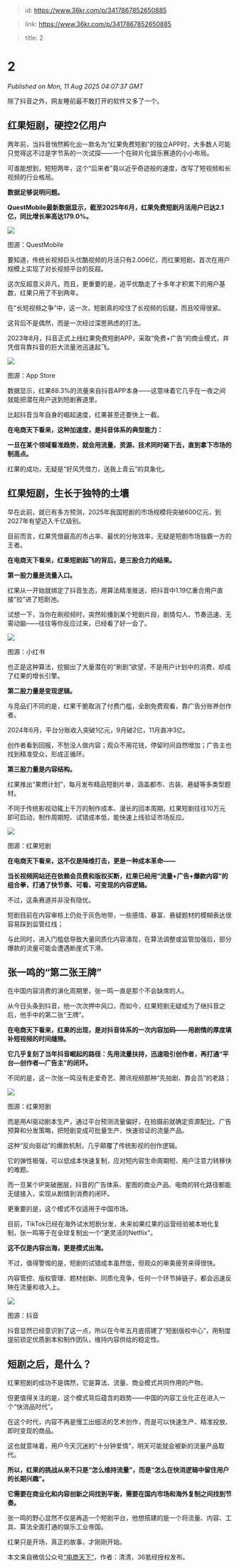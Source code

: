 > id: https://www.36kr.com/p/3417867852650885

> link: https://www.36kr.com/p/3417867852650885

> title: 2

# 2
_Published on Mon, 11 Aug 2025 04:07:37 GMT_

除了抖音之外，网友睡前最不敢打开的软件又多了一个。

**红果短剧，硬控2亿用户**
---------------

两年前，当抖音悄然孵化出一款名为“红果免费短剧”的独立APP时，大多数人可能只觉得这不过是字节系的一次试探——一个在碎片化娱乐赛道的小小布局。

可谁能想到，短短两年，这个“后来者”竟以近乎奇迹般的速度，改写了短视频和长视频的行业格局。

**数据足够说明问题。**

**QuestMobile最新数据显示，截至2025年6月，红果免费短剧月活用户已达2.1亿，同比增长率高达179.0%。**

![](https://img.36krcdn.com/hsossms/20250811/v2_b27e9609f3c54aa2aace3b96644c5d69@1743780481_oswg72462oswg960oswg586_img_000?x-oss-process=image/format,jpg/interlace,1)

图源：QuestMobile

要知道，传统长视频巨头优酷视频的月活只有2.006亿，而红果短剧，首次在用户规模上实现了对长视频平台的反超。

这次反超意义非凡，而且，更重要的是，追平优酷走了十多年才积累下的用户基数，红果只用了不到两年。

在“长短视频之争”中，这一次，短剧真的咬住了长视频的后腿，而且咬得很紧。

这背后不是偶然，而是一次经过深思熟虑的打法。

2023年8月，抖音正式上线红果免费短剧APP，采取“免费+广告”的商业模式，并凭借背靠抖音的巨大流量池迅速起飞。

![](https://img.36krcdn.com/hsossms/20250811/v2_14d8a5da3a2042eca3d0f83ced158f10@1743780481_oswg21745oswg622oswg290_img_000?x-oss-process=image/format,jpg/interlace,1)

图源：App Store

数据显示，红果88.3%的流量来自抖音APP本身——这意味着它几乎在一夜之间就能把潜在用户送到短剧赛道里。

比起抖音当年自身的崛起速度，红果甚至还要快上一截。

**在电商天下看来，这种加速度，是抖音体系的典型能力：**

**一旦在某个领域看准趋势，就会用流量、资源、技术同时砸下去，直到拿下市场的制高点。**

红果的成功，无疑是“好风凭借力，送我上青云”的具象化。

**红果短剧，生长于独特的土壤**
-----------------

早在此前，就已有多方预测，2025年我国短剧的市场规模将突破600亿元，到2027年有望迈入千亿级别。

目前而言，红果凭借最高的市占率、最优的分账效率，无疑是短剧市场独霸一方的王者。

**在电商天下看来，红果短剧起飞的背后，是三股合力的结果。**

**第一股力量是流量入口。**

红果从一开始就绑定了抖音生态，用算法精准推送，把抖音中1.19亿重合用户直接“拉”进了短剧池。

试想一下，当你在刷视频时，突然轮播到某个短剧片段，剧情勾人、节奏迅速、无需动脑——往往等你反应过来，已经看了好一会了。

![](https://img.36krcdn.com/hsossms/20250811/v2_df4aa5b89eb4472c931ab46d8c88ff4f@1743780481_oswg34657oswg415oswg528_img_000?x-oss-process=image/format,jpg/interlace,1)

图源：小红书

也正是这种算法，挖掘出了大量潜在的“刷剧”欲望，不是用户计划中的消费，却成了红果的增长引擎。

**第二股力量是变现逻辑。**

与竞品们不同的是，红果干脆取消了付费门槛，全剧免费观看，靠广告分账养创作者。

2024年6月，平台分账收入突破1亿元，9月破2亿，11月直冲3亿。

创作者看到回报，不愁没人做内容；观众不用花钱，停留时间自然增加；广告主也找到精准受众，形成正循环。

**第三股力量是内容结构。**

红果推出“果燃计划”，每月发布精品短剧片单，涵盖都市、古装、悬疑等多类型题材。

不同于传统影视动辄上千万的制作成本、漫长的回本周期，红果短剧往往10万元即可启动，制作周期短、试错成本低，能快速上线验证市场反应。

![](https://img.36krcdn.com/hsossms/20250811/v2_5c706078f5d8477bbc9bcc5c963bb51b@1743780481_oswg101953oswg1000oswg561_img_000?x-oss-process=image/format,jpg/interlace,1)

图源：红果短剧

**在电商天下看来，这不仅是降维打击，更是一种成本革命——**

**当长视频网站还在依赖会员费和版权买断，红果已经用“流量+广告+爆款内容”的组合拳，打通了快节奏、可看、可变现的内容逻辑。**

不过，这条赛道并非没有隐忧。

短剧目前在内容审核上仍处于灰色地带，一些感情、暴富、悬疑题材的模糊表达很容易踩到监管红线；

与此同时，进入门槛低导致大量同质化内容涌现，在算法调整或监管加强后，部分爆款的流量可能会遭遇断崖式下滑。

**张一鸣的“第二张王牌”**
---------------

在中国内容消费的演化周期里，张一鸣一直是那个不会缺席的人。

从今日头条到抖音，他一次次押中风口，而如今，红果短剧无疑成为了继抖音之后，他手中的第二张“王牌”。

**在电商天下看来，红果的出现，是对抖音体系的一次内容加码——用剧情的厚度填补短视频的时间缝隙。**

**它几乎复刻了当年抖音崛起的路径：先用流量扶持，迅速吸引创作者，再打通“平台—创作者—广告主”的闭环。**

不同的是，这一次张一鸣没有走爱奇艺、腾讯视频那种“先拍剧、靠会员”的老路；

![](https://img.36krcdn.com/hsossms/20250811/v2_745116d52aeb4d23a65580e03fc04638@1743780481_oswg104716oswg1000oswg1000_img_000?x-oss-process=image/format,jpg/interlace,1)

图源：红果短剧

而是用AI驱动剧本生产，通过平台预测流量偏好，在拍摄前就确定资源配比、广告预算和分发策略，把短剧变成可批量生产、快速验证的流量产品。

这种“反向驱动”的爆款机制，几乎颠覆了传统影视的创作逻辑。

它的弹性极强，可以低成本快速复制，应对短内容生命周期短、用户注意力转移快的难题。

而一旦某个IP突破圈层，抖音的广告体系、星图的商业产品、电商的转化路径都能无缝接入，实现从剧情到消费的闭环。

更重要的是，这个模式不仅适用于中国市场。

目前，TikTok已经在海外试水短剧分发，未来如果红果的运营经验被本地化复制，张一鸣等于在全球复制出一个“更灵活的Netflix”。

**这不仅是内容出海，更是模式出海。**

不过，值得警惕的是，短剧的试错成本虽然低，但观众的审美疲劳来得很快。

内容管控、版权管理、题材创新、同质化竞争，任何一个环节掉链子，都会迅速反映在流量和收入上。

![](https://img.36krcdn.com/hsossms/20250811/v2_9bc6bff57d614ee3ba02951e7fc27f09@1743780481_oswg24027oswg825oswg265_img_000?x-oss-process=image/format,jpg/interlace,1)

图源：抖音

抖音显然已经意识到了这一点，所以在今年五月底搭建了“短剧版权中心”，用制度提前锁定优质剧本和制作团队，维持内容供给的稳定性。

**短剧之后，是什么？**
-------------

红果短剧的成功不是偶然，它是算法、流量、商业模式共同作用的产物。

但更值得关注的是，这个模式背后蕴含的趋势——中国的内容工业化正在进入一个“快消品时代”。

在这个时代，内容不再是慢工出细活的艺术创作，而是可以快速生产、精准投放、即时变现的商品。

这也就意味着，用户今天沉迷的“十分钟爱情”，明天可能就会被新的流量产品取代。

**所以，红果的挑战从来不只是“怎么维持流量”，而是“怎么在快消逻辑中留住用户的长期兴趣”。**

**它需要在商业化和内容创新之间找到平衡，需要在国内市场和海外复制之间找到节奏。**

张一鸣的野心显然不仅是再造一个短剧平台，他想搭建的是一个将流量、内容、工具、算法全面打通的娱乐工业帝国。

红果只是开场，真正的故事，才刚刚开始。

本文来自微信公众号[“电商天下”](https://mp.weixin.qq.com/s/rt6TtsUNItwYNuDTCcdGng)，作者：清清，36氪经授权发布。
